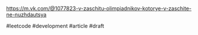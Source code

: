 https://m.vk.com/@1077823-v-zaschitu-olimpiadnikov-kotorye-v-zaschite-ne-nuzhdautsya

#leetcode #development #article
#draft